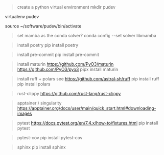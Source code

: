 > create a python virtual environment
mkdir pudev

virtualenv pudev

source ~/software/pudev/bin/activate

> set mamba as the conda solver?
conda config --set solver libmamba

> install poetry
pip install poetry

> install pre-commit
pip install pre-commit

> install maturin
> https://github.com/PyO3/maturin
> https://github.com/PyO3/pyo3
pipx install maturin

> install ruff + polars
> see https://github.com/astral-sh/ruff
pip install ruff
pip install polars

> rust-clippy
> https://github.com/rust-lang/rust-clippy

> apptainer / singularity
> https://apptainer.org/docs/user/main/quick_start.html#downloading-images

> pytest
> https://docs.pytest.org/en/7.4.x/how-to/fixtures.html
pip install pytest

> pytest-cov
pip install pytest-cov

> sphinx
pip install sphinx
